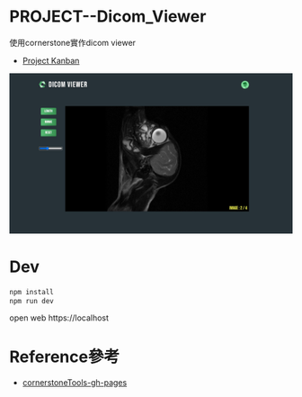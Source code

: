 # PROJECT--Dicom_Viewer
使用cornerstone實作dicom viewer

- [Project Kanban](https://github.com/users/cabie8399/projects/2)


![](./img/0001.jpg)


# Dev

```
npm install
npm run dev
```

open web https://localhost



# Reference參考

- [cornerstoneTools-gh-pages](https://github.com/cornerstonejs/cornerstoneTools/tree/gh-pages)
